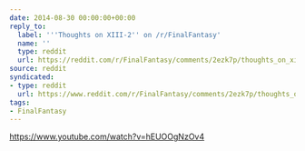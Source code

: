 ```yaml
---
date: 2014-08-30 00:00:00+00:00
reply_to:
  label: '''Thoughts on XIII-2'' on /r/FinalFantasy'
  name: ''
  type: reddit
  url: https://reddit.com/r/FinalFantasy/comments/2ezk7p/thoughts_on_xiii2/
source: reddit
syndicated:
- type: reddit
  url: https://www.reddit.com/r/FinalFantasy/comments/2ezk7p/thoughts_on_xiii2/ck4ic8i/
tags:
- FinalFantasy
---
```


https://www.youtube.com/watch?v=hEUOOgNzOv4
